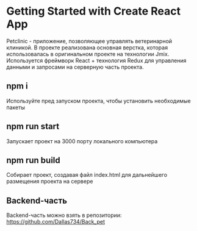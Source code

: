 # Getting Started with Create React App

Petclinic - приложение, позволяющее управлять ветеринарной клиникой. В проекте реализована основная верстка, которая использовалась в оригинальном проекте на технологии Jmix. Используется фреймворк React + технология Redux для управления данными и запросами на серверную часть проекта.

## npm i

Используйте пред запуском проекта, чтобы установить необходимые пакеты

## npm run start

Запускает проект на 3000 порту локального компьютера

## npm run build 

Собирает проект, создавая файл index.html для дальнейшего размещения проекта на сервере

## Backend-часть

Backend-часть можно взять в репозитории: https://github.com/Dallas734/Back_pet